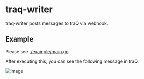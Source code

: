 # traq-writer

traq-writer posts messages to traQ via webhook.

## Example

Please see [./example/main.go](./example/main.go).

After executing this, you can see the following message in traQ.

![image](https://user-images.githubusercontent.com/66677201/160043071-930cb25f-e52a-4055-afdd-f151eb653260.png)
